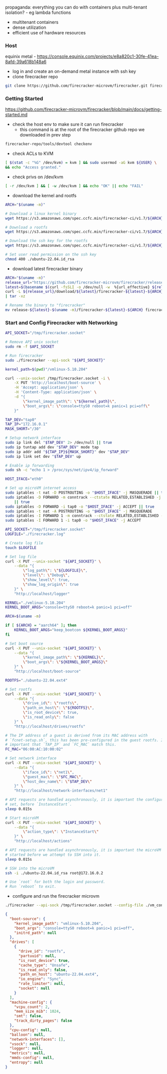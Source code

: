 propaganda:
everything you can do with containers plus multi-tenant isolation? - eg lambda functions
- multitenant containers
- dense utilization 
- efficient use of hardware resources

### Host
equinix metal - https://console.equinix.com/projects/e8a820c1-30fe-41ea-8afd-39a618b148a6
- log in and create an on-demand metal instance with ssh key
- clone firecracker repo
```bash
git clone https://github.com/firecracker-microvm/firecracker.git firecracker-repo
```

### Getting Started
https://github.com/firecracker-microvm/firecracker/blob/main/docs/getting-started.md
- check the host env to make sure it can run firecracker
	- this command is at the root of the firecracker github repo we downloaded in prev step
```bash
firecracker-repo/tools/devtool checkenv
```
- check ACLs to KVM
```bash
[ $(stat -c "%G" /dev/kvm) = kvm ] && sudo usermod -aG kvm ${USER} \
&& echo "Access granted."
```
- check privs on /dev/kvm
```bash
[ -r /dev/kvm ] && [ -w /dev/kvm ] && echo "OK" || echo "FAIL"
```

- download the kernel and rootfs
```bash
ARCH="$(uname -m)"

# Download a linux kernel binary
wget https://s3.amazonaws.com/spec.ccfc.min/firecracker-ci/v1.7/${ARCH}/vmlinux-5.10.204

# Download a rootfs
wget https://s3.amazonaws.com/spec.ccfc.min/firecracker-ci/v1.7/${ARCH}/ubuntu-22.04.ext4

# Download the ssh key for the rootfs
wget https://s3.amazonaws.com/spec.ccfc.min/firecracker-ci/v1.7/${ARCH}/ubuntu-22.04.id_rsa

# Set user read permission on the ssh key
chmod 400 ./ubuntu-22.04.id_rsa
```

- download latest firecracker binary 
```bash
ARCH="$(uname -m)"
release_url="https://github.com/firecracker-microvm/firecracker/releases"
latest=$(basename $(curl -fsSLI -o /dev/null -w  %{url_effective} ${release_url}/latest))
curl -L ${release_url}/download/${latest}/firecracker-${latest}-${ARCH}.tgz \
| tar -xz

# Rename the binary to "firecracker"
mv release-${latest}-$(uname -m)/firecracker-${latest}-${ARCH} firecracker
```

### Start and Config Firecracker with Networking

```bash
API_SOCKET="/tmp/firecracker.socket"

# Remove API unix socket
sudo rm -f $API_SOCKET

# Run firecracker
sudo ./firecracker --api-sock "${API_SOCKET}"
```

```bash
kernel_path=$(pwd)"/vmlinux-5.10.204"

curl --unix-socket /tmp/firecracker.socket -i \
	-X PUT 'http://localhost/boot-source' \
	-H 'Accept: application/json' \
	-H 'Content-Type: application/json' \
	-d "{
		\"kernel_image_path\": \"${kernel_path}\",
		\"boot_args\": \"console=ttyS0 reboot=k panic=1 pci=off\"
	}"
```























```bash
TAP_DEV="tap0"
TAP_IP="172.16.0.1"
MASK_SHORT="/30"

# Setup network interface
sudo ip link del "$TAP_DEV" 2> /dev/null || true
sudo ip tuntap add dev "$TAP_DEV" mode tap
sudo ip addr add "${TAP_IP}${MASK_SHORT}" dev "$TAP_DEV"
sudo ip link set dev "$TAP_DEV" up

# Enable ip forwarding
sudo sh -c "echo 1 > /proc/sys/net/ipv4/ip_forward"

HOST_IFACE="eth0"

# Set up microVM internet access
sudo iptables -t nat -D POSTROUTING -o "$HOST_IFACE" -j MASQUERADE || true
sudo iptables -D FORWARD -m conntrack --ctstate RELATED,ESTABLISHED -j ACCEPT \
    || true
sudo iptables -D FORWARD -i tap0 -o "$HOST_IFACE" -j ACCEPT || true
sudo iptables -t nat -A POSTROUTING -o "$HOST_IFACE" -j MASQUERADE
sudo iptables -I FORWARD 1 -m conntrack --ctstate RELATED,ESTABLISHED -j ACCEPT
sudo iptables -I FORWARD 1 -i tap0 -o "$HOST_IFACE" -j ACCEPT

API_SOCKET="/tmp/firecracker.socket"
LOGFILE="./firecracker.log"

# Create log file
touch $LOGFILE

# Set log file
curl -X PUT --unix-socket "${API_SOCKET}" \
    --data "{
        \"log_path\": \"${LOGFILE}\",
        \"level\": \"Debug\",
        \"show_level\": true,
        \"show_log_origin\": true
    }" \
    "http://localhost/logger"

KERNEL="./vmlinux-5.10.204"
KERNEL_BOOT_ARGS="console=ttyS0 reboot=k panic=1 pci=off"

ARCH=$(uname -m)

if [ ${ARCH} = "aarch64" ]; then
    KERNEL_BOOT_ARGS="keep_bootcon ${KERNEL_BOOT_ARGS}"
fi

# Set boot source
curl -X PUT --unix-socket "${API_SOCKET}" \
    --data "{
        \"kernel_image_path\": \"${KERNEL}\",
        \"boot_args\": \"${KERNEL_BOOT_ARGS}\"
    }" \
    "http://localhost/boot-source"

ROOTFS="./ubuntu-22.04.ext4"

# Set rootfs
curl -X PUT --unix-socket "${API_SOCKET}" \
    --data "{
        \"drive_id\": \"rootfs\",
        \"path_on_host\": \"${ROOTFS}\",
        \"is_root_device\": true,
        \"is_read_only\": false
    }" \
    "http://localhost/drives/rootfs"

# The IP address of a guest is derived from its MAC address with
# `fcnet-setup.sh`, this has been pre-configured in the guest rootfs. It is
# important that `TAP_IP` and `FC_MAC` match this.
FC_MAC="06:00:AC:10:00:02"

# Set network interface
curl -X PUT --unix-socket "${API_SOCKET}" \
    --data "{
        \"iface_id\": \"net1\",
        \"guest_mac\": \"$FC_MAC\",
        \"host_dev_name\": \"$TAP_DEV\"
    }" \
    "http://localhost/network-interfaces/net1"

# API requests are handled asynchronously, it is important the configuration is
# set, before `InstanceStart`.
sleep 0.015s

# Start microVM
curl -X PUT --unix-socket "${API_SOCKET}" \
    --data "{
        \"action_type\": \"InstanceStart\"
    }" \
    "http://localhost/actions"

# API requests are handled asynchronously, it is important the microVM has been
# started before we attempt to SSH into it.
sleep 0.015s

# SSH into the microVM
ssh -i ./ubuntu-22.04.id_rsa root@172.16.0.2

# Use `root` for both the login and password.
# Run `reboot` to exit.

```















- configure and run the firecracker microvm
```bash
./firecracker --api-sock /tmp/firecracker.socket --config-file ./vm_config.json

```

```json
{
  "boot-source": {
    "kernel_image_path": "vmlinux-5.10.204",
    "boot_args": "console=ttyS0 reboot=k panic=1 pci=off",
    "initrd_path": null
  },
  "drives": [
    {
      "drive_id": "rootfs", 
      "partuuid": null,
      "is_root_device": true,
      "cache_type": "Unsafe",
      "is_read_only": false,
      "path_on_host": "ubuntu-22.04.ext4",
      "io_engine": "Sync",
      "rate_limiter": null,
      "socket": null
    }
  ],
  "machine-config": {
    "vcpu_count": 2,
    "mem_size_mib": 1024,
    "smt": false,
    "track_dirty_pages": false
  },
  "cpu-config": null,
  "balloon": null,
  "network-interfaces": [],
  "vsock": null,
  "logger": null,
  "metrics": null,
  "mmds-config": null,
  "entropy": null
}
```
